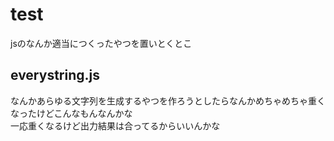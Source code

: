 # test
jsのなんか適当につくったやつを置いとくとこ

## everystring.js
なんかあらゆる文字列を生成するやつを作ろうとしたらなんかめちゃめちゃ重くなったけどこんなもんなんかな  
一応重くなるけど出力結果は合ってるからいいんかな

